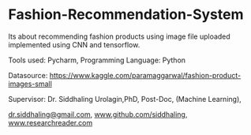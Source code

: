# Fashion-Recommendation-System
Its about recommending fashion products using image file uploaded implemented using CNN and tensorflow.

Tools used: Pycharm, 
Programming Language: Python

Datasource: https://www.kaggle.com/paramaggarwal/fashion-product-images-small

Supervisor: Dr. Siddhaling Urolagin,PhD, Post-Doc, (Machine Learning),

dr.siddhaling@gmail.com, 
www.github.com/siddhaling,
www.researchreader.com



